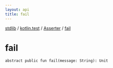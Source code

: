 ```yaml
---
layout: api
title: fail
---
```

[stdlib](../../index.md) / [kotlin.test](../index.md) / [Asserter](index.md) / [fail](fail.md)

# fail

```
abstract public fun fail(message: String): Unit
```
